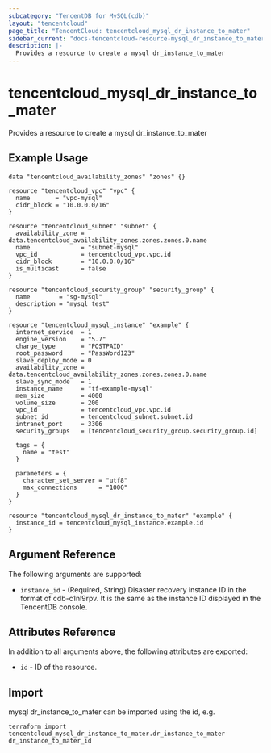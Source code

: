 ```yaml
---
subcategory: "TencentDB for MySQL(cdb)"
layout: "tencentcloud"
page_title: "TencentCloud: tencentcloud_mysql_dr_instance_to_mater"
sidebar_current: "docs-tencentcloud-resource-mysql_dr_instance_to_mater"
description: |-
  Provides a resource to create a mysql dr_instance_to_mater
---
```


# tencentcloud_mysql_dr_instance_to_mater

Provides a resource to create a mysql dr_instance_to_mater

## Example Usage

```hcl
data "tencentcloud_availability_zones" "zones" {}

resource "tencentcloud_vpc" "vpc" {
  name       = "vpc-mysql"
  cidr_block = "10.0.0.0/16"
}

resource "tencentcloud_subnet" "subnet" {
  availability_zone = data.tencentcloud_availability_zones.zones.zones.0.name
  name              = "subnet-mysql"
  vpc_id            = tencentcloud_vpc.vpc.id
  cidr_block        = "10.0.0.0/16"
  is_multicast      = false
}

resource "tencentcloud_security_group" "security_group" {
  name        = "sg-mysql"
  description = "mysql test"
}

resource "tencentcloud_mysql_instance" "example" {
  internet_service  = 1
  engine_version    = "5.7"
  charge_type       = "POSTPAID"
  root_password     = "PassWord123"
  slave_deploy_mode = 0
  availability_zone = data.tencentcloud_availability_zones.zones.zones.0.name
  slave_sync_mode   = 1
  instance_name     = "tf-example-mysql"
  mem_size          = 4000
  volume_size       = 200
  vpc_id            = tencentcloud_vpc.vpc.id
  subnet_id         = tencentcloud_subnet.subnet.id
  intranet_port     = 3306
  security_groups   = [tencentcloud_security_group.security_group.id]

  tags = {
    name = "test"
  }

  parameters = {
    character_set_server = "utf8"
    max_connections      = "1000"
  }
}

resource "tencentcloud_mysql_dr_instance_to_mater" "example" {
  instance_id = tencentcloud_mysql_instance.example.id
}
```

## Argument Reference

The following arguments are supported:

* `instance_id` - (Required, String) Disaster recovery instance ID in the format of cdb-c1nl9rpv. It is the same as the instance ID displayed in the TencentDB console.

## Attributes Reference

In addition to all arguments above, the following attributes are exported:

* `id` - ID of the resource.



## Import

mysql dr_instance_to_mater can be imported using the id, e.g.

```
terraform import tencentcloud_mysql_dr_instance_to_mater.dr_instance_to_mater dr_instance_to_mater_id
```

